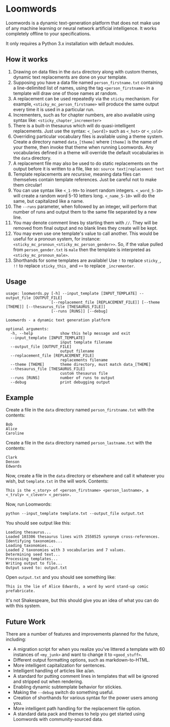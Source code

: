 # Loomwords

Loomwords is a dynamic text-generation platform that does not make use of any machine learning or neural network artificial intelligence. It works completely offline to your specifications.

It only requires a Python 3.x installation with default modules.

## How it works

1. Drawing on data files in the `data` directory along with custom themes, dynamic text replacements are done on your template.
2. Supposing you have a data file named `person_firstname.txt` containing a line-delimited list of names, using the tag `<person_firstname>` in a template will draw one of those names at random.
3. A replacement can be used repeatedly via the `sticky` mechanism. For example, `<sticky_mc_person_firstname>` will produce the same output every time it is used in a particular run.
4. Incrementers, such as for chapter numbers, are also available using syntax like: `<sticky_chapter_incrementer>`
5. There is a built-in thesaurus which will do quasi-intelligent replacements. Just use the syntax: `<_[word]>` such as `<_hot>` or `<_cold>`
6. Overriding particular vocabulary files is available using a theme system. Create a directory named `data_[theme]` where `[theme]` is the name of your theme, then invoke that theme when running Loomwords. Any vocabularies defined in a theme will override the default vocabularies in the `data` directory.
7. A replacement file may also be used to do static replacements on the output before it is written to a file, like so: `source text|replacement text`
8. Template replacements are *recursive*, meaning data files can themselves contain template references. Just be careful not to make them circular!
9. You can use syntax like `<_1-99>` to insert random integers. `<_word_5-10>` will create a random word 5-10 letters long. `<_name_5-10>` will do the same, but capitalized like a name.
10. The `--runs` parameter, when followed by an integer, will perform that number of runs and output them to the same file separated by a new line.
11. You may denote comment lines by starting them with `//`. They will be removed from final output and no blank lines they create will be kept.
12. You may even use one template's value to call another. This would be useful for a pronoun system, for instance: `<sticky_mc_pronoun_<sticky_mc_person_gender>>`. So, if the value pulled from `person_gender.txt` is `male` then the template is interpreted as `<sticky_mc_pronoun_male>`.
13. Shorthands for some templates are available! Use `!` to replace `sticky_`, `!!` to replace `sticky_this_` and `++` to replace `_incrementer`.

## Usage

```
usage: loomwords.py [-h] --input_template [INPUT_TEMPLATE] --output_file [OUTPUT_FILE]
                    [--replacement_file [REPLACEMENT_FILE]] [--theme [THEME]] [--thesaurus_file [THESAURUS_FILE]]
                    [--runs [RUNS]] [--debug]

Loomwords - a dynamic text generation platform

optional arguments:
  -h, --help            show this help message and exit
  --input_template [INPUT_TEMPLATE]
                        input template filename
  --output_file [OUTPUT_FILE]
                        output filename
  --replacement_file [REPLACEMENT_FILE]
                        replacements filename
  --theme [THEME]       theme directory, must match data_[THEME]
  --thesaurus_file [THESAURUS_FILE]
                        custom thesaurus file
  --runs [RUNS]         number of runs to output
  --debug               print debugging output
```

## Example

Create a file in the `data` directory named `person_firstname.txt` with the contents:

```
Bob
Alice
Caroline
```

Create a file in the `data` directory named `person_lastname.txt` with the contents:

```
Clark
Denson
Edwards
```

Now, create a file in the `data` directory or elsewhere and call it whatever you wish, but `template.txt` in the will work. Contents:

```
This is the <_story> of <person_firstname> <person_lastname>, a <_truly> <_clever> <_person>.
```

Now, run Loomwords:

`python --input_template template.txt --output_file output.txt`

You should see output like this:

```
Loading thesaurus...
Loaded 103306 thesaurus lines with 2550525 synonym cross-references.
Identifying taxonomies...
Loading taxonomies...
Loaded 2 taxonomies with 3 vocabularies and 7 values.
Determining seed text...
Processing templates...
Writing output to file...
Output saved to: output.txt
```

Open `output.txt` and you should see something like:

`This is the lie of Alice Edwards, a word by word stand-up comic prefabricate.`

It's not Shakespeare, but this should give you an idea of what you can do with this system.

## Future Work

There are a number of features and improvements planned for the future, including:

* A migration script for when you realize you've littered a template with 60 instances of `<my_junk>` and want to change it to `<good_stuff>`.
* Different output formatting options, such as markdown-to-HTML.
* More intelligent capitalization for sentences.
* Intelligent handling of articles like a/an.
* A standard for putting comment lines in templates that will be ignored and stripped out when rendering.
* Enabling dynamic subtemplate behavior for stickies.
* Making the `--debug` switch do something useful.
* Creation of shorthands for various syntax for the power users among you.
* More intelligent path handling for the replacement file option.
* A standard data pack and themes to help you get started using Loomwords with community-sourced data.
